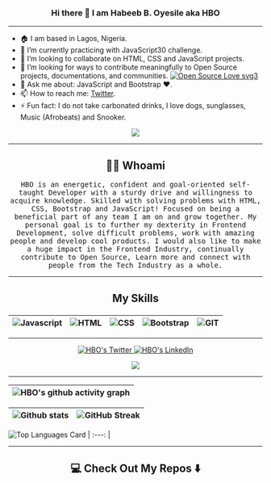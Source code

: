 ### <p align='center'> Hi there 👋 I am Habeeb B. Oyesile aka HBO </p>
<!-- ![hbo](https://user-images.githubusercontent.com/105541302/184447490-f249bc52-23fa-4249-abed-8d8d2b97392b.png) -->

---

- 🏠 I am based in Lagos, Nigeria.
- 🌱 I’m currently practicing with JavaScript30 challenge.
- 👯 I’m looking to collaborate on HTML, CSS and JavaScript projects.
- 👯 I’m looking for ways to contribute meaningfully to Open Source projects, documentations, and communities. [![Open Source Love svg3](https://badges.frapsoft.com/os/v3/open-source.svg?v=103)](https://github.com/ellerbrock/open-source-badges/)
- 💬 Ask me about: JavaScript and Bootstrap ❤️.
- 📫 How to reach me: [Twitter](https://twitter.com/badbatunde).
- ⚡ Fun fact: I do not take carbonated drinks, I love dogs, sunglasses, Music (Afrobeats) and Snooker.

<!-- Typing SVG -->
<p align="center">
  <img src="https://readme-typing-svg.herokuapp.com?font=Helvetica&size=28&duration=6500&color=0B3B8E&center=true&vCenter=true&width=450&lines=FrontEnd+Engineer...+;Learning!+Working!+Documenting!+%F0%9F%92%A1">
</p>

---

<h2 align="center"> 👨‍💻 Whoami</h2>
<p align="center">
  <samp>HBO is an energetic, confident and goal-oriented self-taught Developer with a sturdy drive and willingness to acquire knowledge. 
  Skilled with solving problems with HTML, CSS, Bootstrap and JavaScript! Focused on being a beneficial part of any team I am on and grow together.
My personal goal is to further my dexterity in Frontend Development, solve difficult problems, work with amazing people and develop cool products.
I would also like to make a huge impact in the Frontend Industry, continually contribute to Open Source, Learn more and connect with people from the Tech Industry as a whole.
  </samp>
  <br> 
  </p>

---

## <p align="center"> My Skills </p>
<div align="center">

|   ![Javascript](https://img.shields.io/badge/javscript-%F7DF1E.svg?style=for-the-badge&logo=javascript&logoColor=black&color=F7DF1E) |   ![HTML](https://img.shields.io/badge/html5-%3776AB.svg?style=for-the-badge&logo=html5&logoColor=white&color=E34F26) |   ![CSS](https://img.shields.io/badge/css3-%1572B6.svg?style=for-the-badge&logo=css3&logoColor=white&color=1572B6) |   ![Bootstrap](https://img.shields.io/badge/bootstrap-%3776AB.svg?style=for-the-badge&logo=bootstrap&logoColor=white&color=563D7C) |  ![GIT](https://img.shields.io/badge/git-%3776AB.svg?style=for-the-badge&logo=git&logoColor=white&color=F05032) 
| :---: | :---: | :---: | :---: | :---: |
</div>

---

<p align="center">
  <a href="http://twitter.com/badbatunde">
    <img src="https://img.shields.io/twitter/follow/badbatunde?label=Twitter&logo=twitter&style=for-the-badge&color=blue" alt="HBO's Twitter"/>
  </a>
  <a href="https://linkedin.com/in/badbatunde">
      <img
      src="https://img.shields.io/badge/LinkedIn-HBO-purple?label=LinkedIn&logo=linkedin&style=for-the-badge&color=blue" alt="HBO's LinkedIn"/>
 </a>
 
<div align="center">
<a href="https://twitter.com/badbatunde">
  <img src="https://github-readme-twitter.gazf.vercel.app/api?id=badbatunde&show_reply=off&show_retweet=off"/>
</a>
</div>
</p>

---

|   ![HBO's github activity graph](https://activity-graph.herokuapp.com/graph?username=badbatunde&theme=rogue) |
| :---: |

|   ![Github stats](https://github-readme-stats.vercel.app/api?username=Badbatunde&theme=tokyonight&show_icons=true&count_private=true) | ![GitHub Streak](https://github-readme-streak-stats.herokuapp.com?user=Badbatunde&theme=neon-palenight&hide_border=true)
| :---: |:---: |

![Top Languages Card](https://github-readme-stats.vercel.app/api/top-langs/?username=Badbatunde&theme=tokyonight&layout=compact)
| :---: |

---

<!-- ## Repos -->
<h2  align="center">💻 Check Out My Repos ⬇️ </h2>

<!-- |   [![Calculator](https://github-readme-stats.vercel.app/api/pin/?username=Badbatunde&repo=Calculator&show_owner=true)](https://github.com/Badbatunde/Calculator) |[![Etch a Sketch](https://github-readme-stats.vercel.app/api/pin/?username=Badbatunde&repo=Etch-a-Sketch&show_owner=true)](https://github.com/Badbatunde/Etch-a-Sketch)
| :---: | :---: | -->

